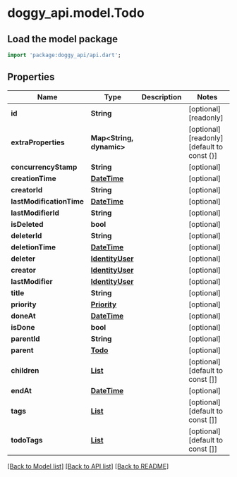 # doggy_api.model.Todo

## Load the model package
```dart
import 'package:doggy_api/api.dart';
```

## Properties
Name | Type | Description | Notes
------------ | ------------- | ------------- | -------------
**id** | **String** |  | [optional] [readonly] 
**extraProperties** | **Map<String, dynamic>** |  | [optional] [readonly] [default to const {}]
**concurrencyStamp** | **String** |  | [optional] 
**creationTime** | [**DateTime**](DateTime.md) |  | [optional] 
**creatorId** | **String** |  | [optional] 
**lastModificationTime** | [**DateTime**](DateTime.md) |  | [optional] 
**lastModifierId** | **String** |  | [optional] 
**isDeleted** | **bool** |  | [optional] 
**deleterId** | **String** |  | [optional] 
**deletionTime** | [**DateTime**](DateTime.md) |  | [optional] 
**deleter** | [**IdentityUser**](IdentityUser.md) |  | [optional] 
**creator** | [**IdentityUser**](IdentityUser.md) |  | [optional] 
**lastModifier** | [**IdentityUser**](IdentityUser.md) |  | [optional] 
**title** | **String** |  | [optional] 
**priority** | [**Priority**](Priority.md) |  | [optional] 
**doneAt** | [**DateTime**](DateTime.md) |  | [optional] 
**isDone** | **bool** |  | [optional] 
**parentId** | **String** |  | [optional] 
**parent** | [**Todo**](Todo.md) |  | [optional] 
**children** | [**List<Todo>**](Todo.md) |  | [optional] [default to const []]
**endAt** | [**DateTime**](DateTime.md) |  | [optional] 
**tags** | [**List<Tag>**](Tag.md) |  | [optional] [default to const []]
**todoTags** | [**List<TodoTag>**](TodoTag.md) |  | [optional] [default to const []]

[[Back to Model list]](../README.md#documentation-for-models) [[Back to API list]](../README.md#documentation-for-api-endpoints) [[Back to README]](../README.md)


